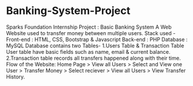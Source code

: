 # Banking-System-Project

Sparks Foundation Internship Project : Basic Banking System A Web Website used to transfer money between multiple users. 
Stack used - Front-end : HTML, CSS, Bootstrap & Javascript Back-end : PHP Database : MySQL 
Database contains two Tables-
1.Users Table & Transaction Table  User table have basic fields such as name, email & current balance. 
2.Transaction table records all transfers happened along with their time.
Flow of the Website: Home Page > View all Users > Select and View one User > Transfer Money > Select reciever > View all Users > View Transfer History.
